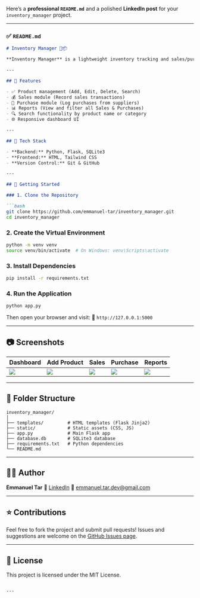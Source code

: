 Here’s a **professional `README.md`** and a polished **LinkedIn post** for your `inventory_manager` project.

---

### ✅ `README.md`

````markdown
# Inventory Manager 🧾📦

**Inventory Manager** is a lightweight inventory tracking and sales/purchase management system built using **Python (Flask)** and **SQLite**, styled with **Tailwind CSS** for a clean and responsive UI.

---

## 🔧 Features

- ✅ Product management (Add, Edit, Delete, Search)
- 💰 Sales module (Record sales transactions)
- 🛒 Purchase module (Log purchases from suppliers)
- 📊 Reports (View and filter all Sales & Purchases)
- 🔍 Search functionality by product name or category
- 🌐 Responsive dashboard UI

---

## 📁 Tech Stack

- **Backend:** Python, Flask, SQLite3
- **Frontend:** HTML, Tailwind CSS
- **Version Control:** Git & GitHub

---

## 🚀 Getting Started

### 1. Clone the Repository

```bash
git clone https://github.com/emmanuel-tar/inventory_manager.git
cd inventory_manager
````

### 2. Create the Virtual Environment

```bash
python -m venv venv
source venv/bin/activate  # On Windows: venv\Scripts\activate
```

### 3. Install Dependencies

```bash
pip install -r requirements.txt
```

### 4. Run the Application

```bash
python app.py
```

Then open your browser and visit:
📍 `http://127.0.0.1:5000`

---

## 📷 Screenshots

| Dashboard                      | Add Product                      | Sales                      | Purchase                      | Reports                      |
| ------------------------------ | -------------------------------- | -------------------------- | ----------------------------- | ---------------------------- |
| ![](screenshots/dashboard.png) | ![](screenshots/add-product.png) | ![](screenshots/sales.png) | ![](screenshots/purchase.png) | ![](screenshots/reports.png) |

---

## 📌 Folder Structure

```
inventory_manager/
│
├── templates/         # HTML templates (Flask Jinja2)
├── static/            # Static assets (CSS, JS)
├── app.py             # Main Flask app
├── database.db        # SQLite3 database
├── requirements.txt   # Python dependencies
└── README.md
```

---

## 🙋‍♂️ Author

**Emmanuel Tar**
💼 [LinkedIn](https://www.linkedin.com/in/emmanuel-tar)
📧 [emmanuel.tar.dev@gmail.com](mailto:emmanuel.tar.dev@gmail.com)

---

## ⭐ Contributions

Feel free to fork the project and submit pull requests!
Issues and suggestions are welcome on the [GitHub Issues page](https://github.com/emmanuel-tar/inventory_manager/issues).

---

## 📃 License

This project is licensed under the MIT License.

```

---


